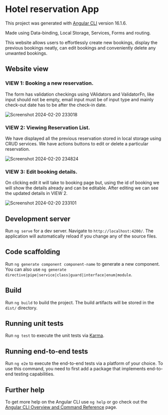 # Hotel reservation App

This project was generated with [Angular CLI](https://github.com/angular/angular-cli) version 16.1.6.

Made using Data-binding, Local Storage, Services, Forms and routing.

This website allows users to effortlessly create new bookings, display the previous bookings neatly, can edit bookings and conveniently delete any unwanted bookings. 



## Website view

### VIEW 1: Booking a new reservation.

The form has validation checkings using VAlidators and ValidatorFn, like input should not be empty, email input must be of input type and mainly check-out date has to be after the check-in date.

![Screenshot 2024-02-20 233018](https://github.com/bhargav0383/Hotel-Reservation-App/assets/102506024/6c0a5554-9213-4b56-80ae-45ca666f7b8e)

### VIEW 2: Viewing Reservation List.

We have displayed all the previous reservation stored in local storage using  CRUD services. We have actions buttons to edit or delete a particular reservation. 

![Screenshot 2024-02-20 234824](https://github.com/bhargav0383/Hotel-Reservation-App/assets/102506024/035a7b3b-6eb7-40bb-9ecf-e7438a0e74e2)

### VIEW 3: Edit booking details.

On clicking edit it will take to booking page but, using the id of booking we will show the details already and can be editable. After editing we can see the updated details in VIEW 2.

![Screenshot 2024-02-20 233101](https://github.com/bhargav0383/Hotel-Reservation-App/assets/102506024/576dd6cd-3263-4ece-84a6-72ff1f258b23)



## Development server

Run `ng serve` for a dev server. Navigate to `http://localhost:4200/`. The application will automatically reload if you change any of the source files.

## Code scaffolding

Run `ng generate component component-name` to generate a new component. You can also use `ng generate directive|pipe|service|class|guard|interface|enum|module`.

## Build

Run `ng build` to build the project. The build artifacts will be stored in the `dist/` directory.

## Running unit tests

Run `ng test` to execute the unit tests via [Karma](https://karma-runner.github.io).

## Running end-to-end tests

Run `ng e2e` to execute the end-to-end tests via a platform of your choice. To use this command, you need to first add a package that implements end-to-end testing capabilities.

## Further help

To get more help on the Angular CLI use `ng help` or go check out the [Angular CLI Overview and Command Reference](https://angular.io/cli) page.
